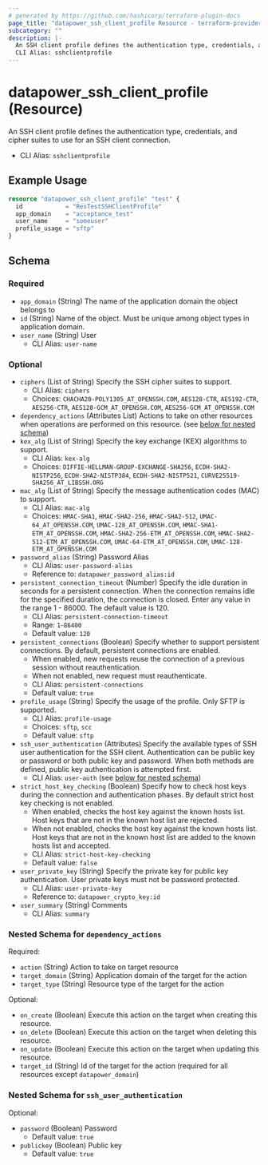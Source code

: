```yaml
---
# generated by https://github.com/hashicorp/terraform-plugin-docs
page_title: "datapower_ssh_client_profile Resource - terraform-provider-datapower"
subcategory: ""
description: |-
  An SSH client profile defines the authentication type, credentials, and cipher suites to use for an SSH client connection.
  CLI Alias: sshclientprofile
---
```


# datapower_ssh_client_profile (Resource)

An SSH client profile defines the authentication type, credentials, and cipher suites to use for an SSH client connection.
  - CLI Alias: `sshclientprofile`

## Example Usage

```terraform
resource "datapower_ssh_client_profile" "test" {
  id            = "ResTestSSHClientProfile"
  app_domain    = "acceptance_test"
  user_name     = "someuser"
  profile_usage = "sftp"
}
```

<!-- schema generated by tfplugindocs -->
## Schema

### Required

- `app_domain` (String) The name of the application domain the object belongs to
- `id` (String) Name of the object. Must be unique among object types in application domain.
- `user_name` (String) User
  - CLI Alias: `user-name`

### Optional

- `ciphers` (List of String) Specify the SSH cipher suites to support.
  - CLI Alias: `ciphers`
  - Choices: `CHACHA20-POLY1305_AT_OPENSSH.COM`, `AES128-CTR`, `AES192-CTR`, `AES256-CTR`, `AES128-GCM_AT_OPENSSH.COM`, `AES256-GCM_AT_OPENSSH.COM`
- `dependency_actions` (Attributes List) Actions to take on other resources when operations are performed on this resource. (see [below for nested schema](#nestedatt--dependency_actions))
- `kex_alg` (List of String) Specify the key exchange (KEX) algorithms to support.
  - CLI Alias: `kex-alg`
  - Choices: `DIFFIE-HELLMAN-GROUP-EXCHANGE-SHA256`, `ECDH-SHA2-NISTP256`, `ECDH-SHA2-NISTP384`, `ECDH-SHA2-NISTP521`, `CURVE25519-SHA256_AT_LIBSSH.ORG`
- `mac_alg` (List of String) Specify the message authentication codes (MAC) to support.
  - CLI Alias: `mac-alg`
  - Choices: `HMAC-SHA1`, `HMAC-SHA2-256`, `HMAC-SHA2-512`, `UMAC-64_AT_OPENSSH.COM`, `UMAC-128_AT_OPENSSH.COM`, `HMAC-SHA1-ETM_AT_OPENSSH.COM`, `HMAC-SHA2-256-ETM_AT_OPENSSH.COM`, `HMAC-SHA2-512-ETM_AT_OPENSSH.COM`, `UMAC-64-ETM_AT_OPENSSH.COM`, `UMAC-128-ETM_AT_OPENSSH.COM`
- `password_alias` (String) Password Alias
  - CLI Alias: `user-password-alias`
  - Reference to: `datapower_password_alias:id`
- `persistent_connection_timeout` (Number) Specify the idle duration in seconds for a persistent connection. When the connection remains idle for the specified duration, the connection is closed. Enter any value in the range 1 - 86000. The default value is 120.
  - CLI Alias: `persistent-connection-timeout`
  - Range: `1`-`86400`
  - Default value: `120`
- `persistent_connections` (Boolean) Specify whether to support persistent connections. By default, persistent connections are enabled. <ul><li>When enabled, new requests reuse the connection of a previous session without reauthentication.</li><li>When not enabled, new request must reauthenticate.</li></ul>
  - CLI Alias: `persistent-connections`
  - Default value: `true`
- `profile_usage` (String) Specify the usage of the profile. Only SFTP is supported.
  - CLI Alias: `profile-usage`
  - Choices: `sftp`, `scc`
  - Default value: `sftp`
- `ssh_user_authentication` (Attributes) Specify the available types of SSH user authentication for the SSH client. Authentication can be public key or password or both public key and password. When both methods are defined, public key authentication is attempted first.
  - CLI Alias: `user-auth` (see [below for nested schema](#nestedatt--ssh_user_authentication))
- `strict_host_key_checking` (Boolean) Specify how to check host keys during the connection and authentication phases. By default strict host key checking is not enabled. <ul><li>When enabled, checks the host key against the known hosts list. Host keys that are not in the known host list are rejected.</li><li>When not enabled, checks the host key against the known hosts list. Host keys that are not in the known host list are added to the known hosts list and accepted.</li></ul>
  - CLI Alias: `strict-host-key-checking`
  - Default value: `false`
- `user_private_key` (String) Specify the private key for public key authentication. User private keys must not be password protected.
  - CLI Alias: `user-private-key`
  - Reference to: `datapower_crypto_key:id`
- `user_summary` (String) Comments
  - CLI Alias: `summary`

<a id="nestedatt--dependency_actions"></a>
### Nested Schema for `dependency_actions`

Required:

- `action` (String) Action to take on target resource
- `target_domain` (String) Application domain of the target for the action
- `target_type` (String) Resource type of the target for the action

Optional:

- `on_create` (Boolean) Execute this action on the target when creating this resource.
- `on_delete` (Boolean) Execute this action on the target when deleting this resource.
- `on_update` (Boolean) Execute this action on the target when updating this resource.
- `target_id` (String) Id of the target for the action (required for all resources except `datapower_domain`)


<a id="nestedatt--ssh_user_authentication"></a>
### Nested Schema for `ssh_user_authentication`

Optional:

- `password` (Boolean) Password
  - Default value: `true`
- `publickey` (Boolean) Public key
  - Default value: `true`

